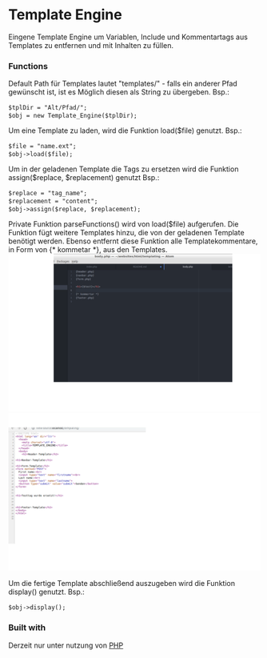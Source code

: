 # Template Engine

Eingene Template Engine um Variablen, Include und Kommentartags aus Templates zu entfernen und mit Inhalten zu füllen.

### Functions

Default Path für Templates lautet "templates/" - falls ein anderer Pfad gewünscht ist,
ist es Möglich diesen als String zu übergeben.
Bsp.:
```
$tplDir = "Alt/Pfad/";
$obj = new Template_Engine($tplDir);
```

Um eine Template zu laden, wird die Funktion load($file) genutzt.
Bsp.:
```
$file = "name.ext";
$obj->load($file);
```

Um in der geladenen Template die Tags zu ersetzen wird die Funktion assign($replace, $replacement) genutzt
Bsp.:
```
$replace = "tag_name";
$replacement = "content";
$obj->assign($replace, $replacement);
```

Private Funktion parseFunctions() wird von load($file) aufgerufen.
Die Funktion fügt weitere Templates hinzu, die von der geladenen Template benötigt werden.
Ebenso entfernt diese Funktion alle Templatekommentare,
in Form von {* kommetar \*}, aus den Templates.
![Vorher](https://github.com/kunzalexander/img/blob/master/vorher.png)
![Nachher](https://github.com/kunzalexander/img/blob/master/nachher.png)


Um die fertige Template abschließend auszugeben wird die Funktion display() genutzt.
Bsp.:
```
$obj->display();
```


### Built with

Derzeit nur unter nutzung von [PHP](https://www.php.net)
